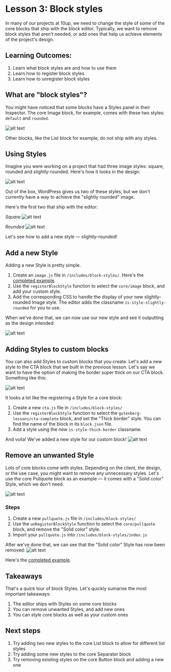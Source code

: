 # Lesson 3: Block styles

In many of our projects at 10up, we need to change the style of some of the core blocks that ship with the block editor. Typically, we want to remove block styles that aren't needed, or add ones that help us achieve elements of the project's design.

## Learning Outcomes:

1. Learn what block styles are and how to use them
2. Learn how to register block styles
3. Learn how to unregister block styles


## What are "block styles"?
You might have noticed that some blocks have a Styles panel in their Inspector. The core Image block, for example, comes with these two styles: `default` and `rounded`.

![alt text](images/core-image-styles.png "Core Image block styles")


Other blocks, like the List block for example, do not ship with any styles.

## Using Styles

Imagine you were working on a project that had three image styles: square, rounded and slightly-rounded. Here's how it looks in the design:

![alt text](images/core-image-variations.png "Core Image block styles")

 Out of the box, WordPress gives us two of these styles, but we don't currently have a way to achieve the "slightly rounded" image.

Here's the first two that ship with the editor:

<em>Square</em>
![alt text](images/core-image-square.png "Square Image block styles")

<em>Rounded</em>
![alt text](images/core-image-rounded.png "Rounded Image block styles")

Let's see how to add a new style — slightly-rounded!

## Add a new Style
Adding a new Style is pretty simple.

1. Create an `image.js` file in `/includes/block-styles/`. Here's the [completed example](https://gitlab.10up.com/exercises/gutenberg-lessons/-/blob/trunk/themes/10up-theme/includes/block-styles/image.js).
2. Use the `registerBlockStyle` function to select the `core/image` block, and add your custom style.
3. Add the corresponding CSS to handle the display of your new slightly-rounded Image style. The editor adds the classname `is-style-slightly-rounded` for you to use.

When we've done that, we can now use our new style and see it outputting as the design intended:

![alt text](images/core-image-slightly-rounded.png "Slightly Rounded Image block style")


## Adding Styles to custom blocks
You can also add Styles to custom blocks that you create. Let's add a new style to the CTA block that we built in the previous lesson. Let's say we want to have the option of making the border super thick on our CTA block. Something like this:

![alt text](images/cta-block-style.png "Slightly Rounded Image block style")


It looks a lot like the registering a Style for a core block:
1. Create a new `cta.js` file in `/includes/block-styles/`
2. Use the `registerBlockStyle` function to select the `gutenberg-lessons/cta-complete` block, and set the "Thick border" style. You can find the name of the block in its `block.json` file.
3. Add a style using the new `is-style-thick-border` classname.

And voila! We've added a new style for our custom block!
![alt text](images/cta-block-thick-border.png "Slightly Rounded Image block style")


## Remove an unwanted Style
Lots of core blocks come with styles. Depending on the client, the design, or the use case, you might want to remove any unnecessary styles. Let's use the core Pullquote block as an example — it comes with a "Solid color" Style, which we don't need.

![alt text](images/pullquote-core-block-style.png "Slightly Rounded Image block style")

### Steps
1. Create a new `pullquote.js` file in `/includes/block-styles/`
2. Use the `unRegisterBlockStyle` function to select the `core/pullquote` block, and remove the "Solid color" style.
3. Import your `pullquote.js` into `/includes/block-styles/index.js`

After we've done that, we can see that the "Solid color" Style has now been removed:
![alt text](images/pullquote-core-block-style-removed.png "Pullquote block with style removed")

Here's the [completed example](https://gitlab.10up.com/exercises/gutenberg-lessons/-/blob/trunk/themes/10up-theme/includes/block-styles/image.js).


## Takeaways
That's a quick tour of block Styles. Let's quickly sumarise the most important takeaways:

1. The editor ships with Styles on some core blocks
2. You can remove unwanted Styles, and add new ones
3. You can style core blocks as well as your custom ones


## Next steps
1. Try adding two new styles to the core List block to allow for different list styles
2. Try adding some new styles to the core Separator block
3. Try removing existing styles on the core Button block and adding a new one
